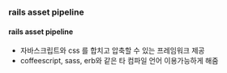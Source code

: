 ### rails asset pipeline

#### rails asset pipeline
- 자바스크립트와 css 를 합치고 압축할 수 있는 프레임워크 제공 
- coffeescript, sass, erb와 같은 타 컴파일 언어 이용가능하게 해줌 
